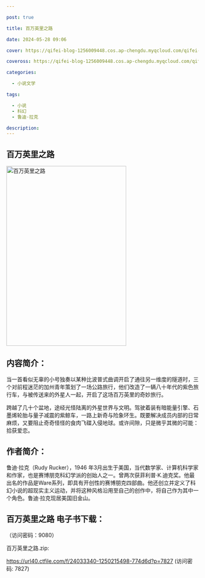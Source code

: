 ```yaml
---

post: true

title: 百万英里之路

date: 2024-05-28 09:06

cover: https://qifei-blog-1256009448.cos.ap-chengdu.myqcloud.com/qifei-blog/660a04cf9f345e8d0394f6d9.jpg

coveross: https://qifei-blog-1256009448.cos.ap-chengdu.myqcloud.com/qifei-blog/660a04cf9f345e8d0394f6d9.jpg

categories:

  - 小说文学

tags:

  - 小说
  - 科幻
  - 鲁迪·拉克

description:
---
```


## 百万英里之路
<img alt="百万英里之路 " class="aligncenter loaded" data-was-processed="true" decoding="async" fetchpriority="high" height="471" src="https://qifei-blog-1256009448.cos.ap-chengdu.myqcloud.com/qifei-blog/660a04cf9f345e8d0394f6d9.jpg" style="cursor: zoom-in;" width="314"/>

## 内容简介：

当一首看似无辜的小号独奏以某种比波普式曲调开启了通往另一维度的隧道时，三个对前程迷茫的加州青年策划了一场公路旅行，他们改造了一辆八十年代的紫⾊旅⾏⻋，与被传送来的外星人一起，开启了这场百万英⾥的奇妙旅⾏。

跨越了几十个盆地，途经光怪陆离的外星世界与⽂明。驾驶着装有暗能量引擎、⽯墨烯轮胎与量⼦减震的紫鲸车，一路上新奇与险象环生。既要解决成员内部的日常麻烦，又要阻⽌奇奇怪怪的⻝⾁⻜碟⼊侵地球。或许间隙，只是微乎其微的可能：拾获爱恋。

## 作者简介：

鲁迪·拉克（Rudy Rucker），1946 年3月出生于美国，当代数学家、计算机科学家和作家，也是赛博朋克科幻学派的创始人之一。曾两次获菲利普·K.迪克奖。他最出名的作品是Ware系列，即具有开创性的赛博朋克四部曲。他还创立并定义了科幻小说的超现实主义运动，并将这种风格沿用至自己的创作中，将自己作为其中一个角色。鲁迪·拉克现居美国旧金山。

## 百万英里之路 电子书下载：

 （访问密码：9080）

百万英里之路.zip: 

https://url40.ctfile.com/f/24033340-1250215498-774d6d?p=7827 (访问密码: 7827)
